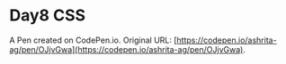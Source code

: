 # Day8 CSS

A Pen created on CodePen.io. Original URL: [https://codepen.io/ashrita-ag/pen/OJjvGwa](https://codepen.io/ashrita-ag/pen/OJjvGwa).


